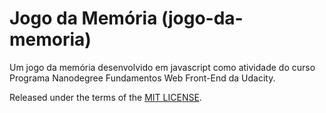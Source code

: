 # Jogo da Memória (jogo-da-memoria)

Um jogo da memória desenvolvido em javascript como atividade do curso Programa Nanodegree Fundamentos Web Front-End da Udacity.

Released under the terms of the [MIT LICENSE](LICENSE).

